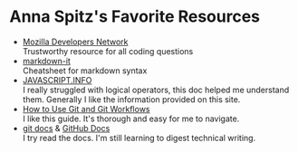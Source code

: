 # Anna Spitz's Favorite Resources
* [Mozilla Developers Network](https://developer.mozilla.org/en-US/)
  <br>
  Trustworthy resource for all coding questions
* [markdown-it](https://markdown-it.github.io/)
  <br>
  Cheatsheet for markdown syntax
* [JAVASCRIPT.INFO](https://javascript.info/logical-operators)
  <br>
  I really struggled with logical operators, this doc helped me understand them. Generally I like the information provided on this site.
* [How to Use Git and Git Workflows](https://www.freecodecamp.org/news/practical-git-and-git-workflows/#git-workflows-for-collaboration)
  <br>
  I like this guide. It's thorough and easy for me to navigate.
* [git docs](https://git-scm.com/doc) & [GitHub Docs](https://docs.github.com/en)
  <br>
  I try read the docs. I'm still learning to digest technical writing.
